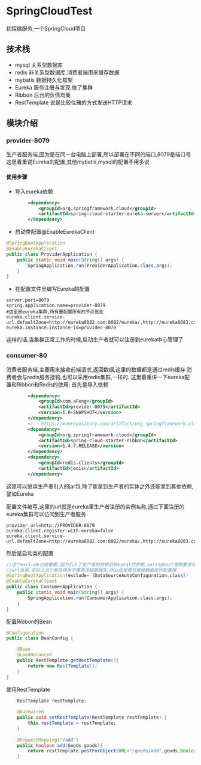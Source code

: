 # SpringCloudTest
初探微服务,一个SpringCloud项目

## 技术栈
* mysql 关系型数据库
* redis 非关系型数据库,消费者端用来缓存数据
* mybatis 数据持久化框架
* Eureka 服务注册与发现,做了集群
* Ribbon 后台的负债均衡
* RestTemplate 说是比较优雅的方式发送HTTP请求

## 模块介绍
### provider-8079
生产者服务端,因为是在同一台电脑上部署,所以部署在不同的端口,8079是端口号
这里着重说Eureka的配置,其他mybatis,mysql的配置不用多说
#### 使用步骤
* 导入eureka依赖
```xml
        <dependency>
            <groupId>org.springframework.cloud</groupId>
            <artifactId>spring-cloud-starter-eureka-server</artifactId>
        </dependency>
```
* 启动类配置@EnableEurekaClient
```java
@SpringBootApplication
@EnableEurekaClient
public class ProviderApplication {
    public static void main(String[] args) {
        SpringApplication.run(ProviderApplication.class,args);
    }
}
```
* 在配置文件里编写Eureka的配置
```properties
server.port=8079
spring.application.name=provider-8079
#这里是eureka集群,所有要配置所有的节点信息
eureka.client.service-url.defaultZone=http://eureka8082.com:8082/eureka/,http://eureka8083.com:8083/eureka/,http://eureka8083.com:8083/eureka/
eureka.instance.instance-id=provider-8079
```
这样的话,当集群正常工作的时候,启动生产者就可以注册到eureka中心管理了

### consumer-80
消费者服务端,主要用来接收前端请求,返回数据,这里的数据都是通过redis缓存
消费者会与redis服务挂钩,也可以采用redis集群,一样的.
这里着重讲一下eureka配置和Ribbon和Redis的使用;
首先是导入依赖
```xml
        <dependency>
            <groupId>com.aFeng</groupId>
            <artifactId>provider-8079</artifactId>
            <version>1.0-SNAPSHOT</version>
        </dependency>
        <!-- https://mvnrepository.com/artifact/org.springframework.cloud/spring-cloud-starter-ribbon -->
        <dependency>
            <groupId>org.springframework.cloud</groupId>
            <artifactId>spring-cloud-starter-ribbon</artifactId>
            <version>1.4.7.RELEASE</version>
        </dependency>
        <dependency>
            <groupId>redis.clients</groupId>
            <artifactId>jedis</artifactId>
        </dependency>
```
这里可以继承生产者引入的jar包,除了能拿到生产者的实体之外还能拿到其他依赖,譬如Eureka

配置文件编写,这里的url就是eureka里生产者注册的实例名称,通过下面注册的eureka集群可以访问到生产者服务
```properties
provider.url=http://PROVIDER-8079
eureka.client.register-with-eureka=false
eureka.client.service-url.defaultZone=http://eureka8082.com:8082/eureka/,http://eureka8083.com:8083/eureka/,http://eureka8083.com:8083/eureka/
```

然后是启动类的配置
```java
//这个exclude也很重要,因为引入了生产者的依赖会有mysql的依赖,springboot强制要求填写datasource的
//url连接,实际上这个服务根本不需要连接数据库,所以这里要忽略掉数据库的配置类
@SpringBootApplication(exclude= {DataSourceAutoConfiguration.class})
@EnableEurekaClient
public class ConsumerApplication {
    public static void main(String[] args) {
        SpringApplication.run(ConsumerApplication.class,args);
    }
}
```
配置Ribbon的Bean
```java
@Configuration
public class BeanConfig {

    @Bean
    @LoadBalanced
    public RestTemplate getRestTemplate(){
        return new RestTemplate();
    }
}

```
使用RestTemplate
```java
    RestTemplate restTemplate;
    
    @Autowired
    public void setRestTemplate(RestTemplate restTemplate) {
        this.restTemplate = restTemplate;
    }
   
    @RequestMapping("/add")
    public boolean add(Goods goods){
        return restTemplate.postForObject(URL+"/goods/add",goods,Boolean.class);
    }
```

